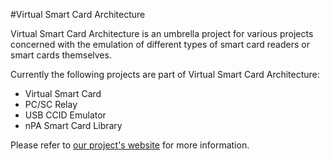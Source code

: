 #Virtual Smart Card Architecture

Virtual Smart Card Architecture is an umbrella project for various
projects concerned with the emulation of different types of smart card readers
or smart cards themselves.

Currently the following projects are part of Virtual Smart Card Architecture: 

- Virtual Smart Card
- PC/SC Relay
- USB CCID Emulator
- nPA Smart Card Library

Please refer to [our project's website](http://frankmorgner.github.io/vsmartcard) for more information.
